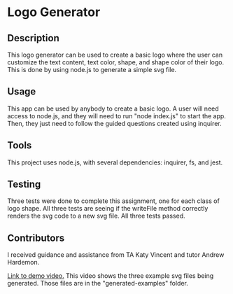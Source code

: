 # Logo Generator 

## Description
This logo generator can be used to create a basic logo where the user can customize the text content, text color, shape, and shape color of their logo. This is done by using node.js to generate a simple svg file. 

## Usage
This app can be used by anybody to create a basic logo. A user will need access to node.js, and they will need to run "node index.js" to start the app. Then, they just need to follow the guided questions created using inquirer. 

## Tools
This project uses node.js, with several dependencies: inquirer, fs, and jest. 

## Testing
Three tests were done to complete this assignment, one for each class of logo shape. All three tests are seeing if the writeFile method correctly renders the svg code to a new svg file. All three tests passed. 

## Contributors
I received guidance and assistance from TA Katy Vincent and tutor Andrew Hardemon. 


[Link to demo video.](https://drive.google.com/file/d/1BEnR3NJcgendibwa_tR4dMceKpNL8l8L/view) This video shows the three example svg files being generated. Those files are in the "generated-examples" folder. 



